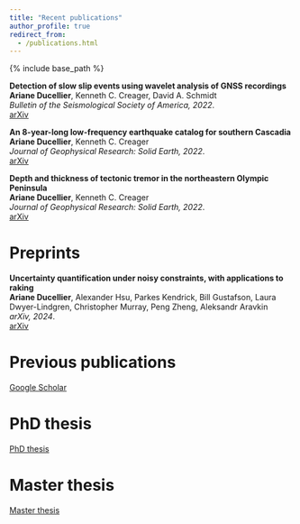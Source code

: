 ```yaml
---
title: "Recent publications"
author_profile: true
redirect_from:
  - /publications.html
---
```


{% include base_path %}

<!-- Leave two spaces at the end -->

**Detection of slow slip events using wavelet analysis of GNSS recordings**  
**Ariane Ducellier**, Kenneth C. Creager, David A. Schmidt  
*Bulletin of the Seismological Society of America, 2022*.  
[arXiv](https://arxiv.org/abs/2212.14592) &nbsp;  

**An 8-year-long low-frequency earthquake catalog for southern Cascadia**  
**Ariane Ducellier**, Kenneth C. Creager  
*Journal of Geophysical Research: Solid Earth, 2022*.  
[arXiv](https://arxiv.org/abs/2212.14581) &nbsp;  

**Depth and thickness of tectonic tremor in the northeastern Olympic Peninsula**  
**Ariane Ducellier**, Kenneth C. Creager  
*Journal of Geophysical Research: Solid Earth, 2022*.  
[arXiv](https://arxiv.org/abs/2212.14573) &nbsp;  

# Preprints

**Uncertainty quantification under noisy constraints, with applications to raking**  
**Ariane Ducellier**, Alexander Hsu, Parkes Kendrick, Bill Gustafson, Laura Dwyer-Lindgren, Christopher Murray, Peng Zheng, Aleksandr Aravkin  
*arXiv, 2024*.  
[arXiv](https://arxiv.org/abs/2407.20520) &nbsp;  

# Previous publications

[Google Scholar](https://scholar.google.com/citations?user=FxbEB84AAAAJ&hl=fr) &nbsp;

# PhD thesis

[PhD thesis](https://drive.google.com/file/d/1dJ98qp2V8UjrdPpjGNHFyZv8xMhogrF4/view?usp=sharing) &nbsp;

# Master thesis

[Master thesis](https://drive.google.com/file/d/1CSpO0r0R6jqbfhfoW0mcL-D3PxvgO2XU/view?usp=sharing) &nbsp;


